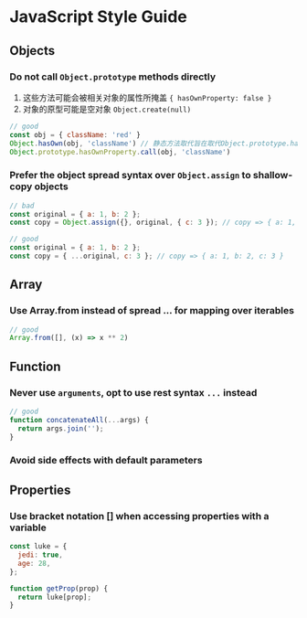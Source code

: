 # JavaScript Style Guide

## Objects

### Do not call `Object.prototype` methods directly

1. 这些方法可能会被相关对象的属性所掩盖 `{ hasOwnProperty: false }`
2. 对象的原型可能是空对象 `Object.create(null)`

```js
// good
const obj = { className: 'red' }
Object.hasOwn(obj, 'className') // 静态方法取代旨在取代Object.prototype.hasOwnProperty()
Object.prototype.hasOwnProperty.call(obj, 'className')
```

### Prefer the object spread syntax over `Object.assign` to shallow-copy objects

```js
// bad
const original = { a: 1, b: 2 };
const copy = Object.assign({}, original, { c: 3 }); // copy => { a: 1, b: 2, c: 3 }

// good
const original = { a: 1, b: 2 };
const copy = { ...original, c: 3 }; // copy => { a: 1, b: 2, c: 3 }
```

## Array

### Use Array.from instead of spread ... for mapping over iterables

```js
// good
Array.from([], (x) => x ** 2)
```

## Function

### Never use `arguments`, opt to use rest syntax `...` instead

```js
// good
function concatenateAll(...args) {
  return args.join('');
}
```

### Avoid side effects with default parameters

## Properties

### Use bracket notation [] when accessing properties with a variable

```js
const luke = {
  jedi: true,
  age: 28,
};

function getProp(prop) {
  return luke[prop];
}
```
